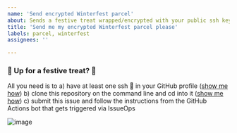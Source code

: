 ```yaml
---
name: 'Send encrypted Winterfest parcel'
about: Sends a festive treat wrapped/encrypted with your public ssh keys
title: 'Send me my encrypted Winterfest parcel please'
labels: parcel, winterfest
assignees: ''

---
```


### 🎁  Up for a festive treat? 🎁

All you need is to
a) have at least one ssh :key: in your GitHub profile ([show me how](https://docs.github.com/en/free-pro-team@latest/github/authenticating-to-github/adding-a-new-ssh-key-to-your-github-account))
b) clone this repository on the command line and cd into it ([show me how](https://docs.github.com/en/free-pro-team@latest/github/using-git/which-remote-url-should-i-use#cloning-with-https-urls))
c) submit this issue and follow the instructions from the GitHub Actions bot that gets triggered via IssueOps

![image](https://user-images.githubusercontent.com/1872314/101881170-527c2b80-3b94-11eb-8eab-53dff524b456.png)
